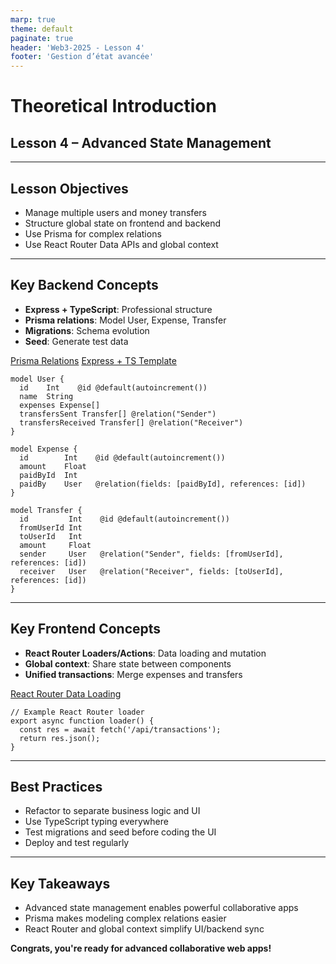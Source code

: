 ```yaml
---
marp: true
theme: default
paginate: true
header: 'Web3-2025 - Lesson 4'
footer: 'Gestion d’état avancée'
---
```


# Theoretical Introduction

## Lesson 4 – Advanced State Management

---

## Lesson Objectives

- Manage multiple users and money transfers
- Structure global state on frontend and backend
- Use Prisma for complex relations
- Use React Router Data APIs and global context

---

## Key Backend Concepts

- **Express + TypeScript**: Professional structure
- **Prisma relations**: Model User, Expense, Transfer
- **Migrations**: Schema evolution
- **Seed**: Generate test data

[Prisma Relations](https://www.prisma.io/docs/orm/prisma-schema/data-model/relations)
[Express + TS Template](https://github.com/edwinhern/express-typescript)

```prisma
model User {
  id    Int    @id @default(autoincrement())
  name  String
  expenses Expense[]
  transfersSent Transfer[] @relation("Sender")
  transfersReceived Transfer[] @relation("Receiver")
}

model Expense {
  id        Int    @id @default(autoincrement())
  amount    Float
  paidById  Int
  paidBy    User   @relation(fields: [paidById], references: [id])
}

model Transfer {
  id         Int    @id @default(autoincrement())
  fromUserId Int
  toUserId   Int
  amount     Float
  sender     User   @relation("Sender", fields: [fromUserId], references: [id])
  receiver   User   @relation("Receiver", fields: [toUserId], references: [id])
}
```

---

## Key Frontend Concepts

- **React Router Loaders/Actions**: Data loading and mutation
- **Global context**: Share state between components
- **Unified transactions**: Merge expenses and transfers

[React Router Data Loading](https://reactrouter.com/en/main/routers/picking-a-router#data-loading)

```tsx
// Example React Router loader
export async function loader() {
  const res = await fetch('/api/transactions');
  return res.json();
}
```

---

## Best Practices

- Refactor to separate business logic and UI
- Use TypeScript typing everywhere
- Test migrations and seed before coding the UI
- Deploy and test regularly

---

## Key Takeaways

- Advanced state management enables powerful collaborative apps
- Prisma makes modeling complex relations easier
- React Router and global context simplify UI/backend sync

**Congrats, you're ready for advanced collaborative web apps!**
